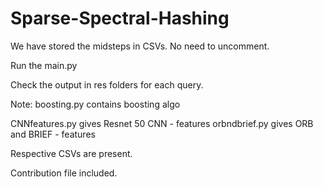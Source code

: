 # Sparse-Spectral-Hashing

We have stored the midsteps in CSVs. No need to uncomment.

Run the main.py

Check the output in res folders for each query.


Note: boosting.py contains boosting algo

CNNfeatures.py gives Resnet 50 CNN - features
orbndbrief.py  gives ORB and BRIEF - features

Respective CSVs are present. 

Contribution file included.